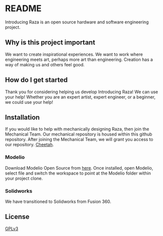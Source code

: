 # README

Introducing Raza is an open source hardware and software engineering project.


## Why is this project important

We want to create inspirational experiences. We want to work where engineering meets art, perhaps more art than engineering. Creation has a way of making us and others feel good. 

## How do I get started

Thank you for considering helping us develop Introducing Raza! We can use your help! Whether you are an expert artist, expert engineer, or a beginner, we could use your help!

## Installation 

If you would like to help with mechanically designing Raza, then join the Mechanical Team.  Our mechanical repository is housed within this github repository.  After joining the Mechanical Team, we will grant you access to our repository.  [Cheetah](https://github.com/Engineerabot/Introducing-Raza).  
  
### Modelio

Download Modelio Open Source from [here](https://www.modelio.org/downloads/download-modelio.html).  Once installed, open Modelio, select file and switch the workspace to point at the Modelio folder within your project clone.

### Solidworks

We have transitioned to Solidworks from Fusion 360.  

## License
[GPLv3](https://www.gnu.org/licenses/gpl-3.0.en.html)
